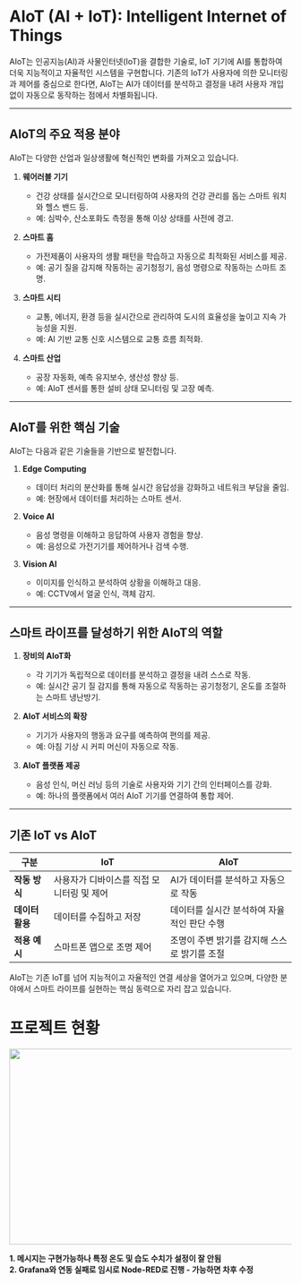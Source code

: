 # AIoT (AI + IoT): Intelligent Internet of Things  

AIoT는 인공지능(AI)과 사물인터넷(IoT)을 결합한 기술로, IoT 기기에 AI를 통합하여 더욱 지능적이고 자율적인 시스템을 구현합니다. 기존의 IoT가 사용자에 의한 모니터링과 제어를 중심으로 한다면, AIoT는 AI가 데이터를 분석하고 결정을 내려 사용자 개입 없이 자동으로 동작하는 점에서 차별화됩니다.

---

## **AIoT의 주요 적용 분야**  
AIoT는 다양한 산업과 일상생활에 혁신적인 변화를 가져오고 있습니다.  

1. **웨어러블 기기**  
   - 건강 상태를 실시간으로 모니터링하여 사용자의 건강 관리를 돕는 스마트 워치와 헬스 밴드 등.  
   - 예: 심박수, 산소포화도 측정을 통해 이상 상태를 사전에 경고.  

2. **스마트 홈**  
   - 가전제품이 사용자의 생활 패턴을 학습하고 자동으로 최적화된 서비스를 제공.  
   - 예: 공기 질을 감지해 작동하는 공기청정기, 음성 명령으로 작동하는 스마트 조명.  

3. **스마트 시티**  
   - 교통, 에너지, 환경 등을 실시간으로 관리하여 도시의 효율성을 높이고 지속 가능성을 지원.  
   - 예: AI 기반 교통 신호 시스템으로 교통 흐름 최적화.  

4. **스마트 산업**  
   - 공장 자동화, 예측 유지보수, 생산성 향상 등.  
   - 예: AIoT 센서를 통한 설비 상태 모니터링 및 고장 예측.  

---

## **AIoT를 위한 핵심 기술**  
AIoT는 다음과 같은 기술들을 기반으로 발전합니다.  

1. **Edge Computing**  
   - 데이터 처리의 분산화를 통해 실시간 응답성을 강화하고 네트워크 부담을 줄임.  
   - 예: 현장에서 데이터를 처리하는 스마트 센서.  

2. **Voice AI**  
   - 음성 명령을 이해하고 응답하여 사용자 경험을 향상.  
   - 예: 음성으로 가전기기를 제어하거나 검색 수행.  

3. **Vision AI**  
   - 이미지를 인식하고 분석하여 상황을 이해하고 대응.  
   - 예: CCTV에서 얼굴 인식, 객체 감지.  

---

## **스마트 라이프를 달성하기 위한 AIoT의 역할**  

1. **장비의 AIoT화**  
   - 각 기기가 독립적으로 데이터를 분석하고 결정을 내려 스스로 작동.  
   - 예: 실시간 공기 질 감지를 통해 자동으로 작동하는 공기청정기, 온도를 조절하는 스마트 냉난방기.  

2. **AIoT 서비스의 확장**  
   - 기기가 사용자의 행동과 요구를 예측하여 편의를 제공.  
   - 예: 아침 기상 시 커피 머신이 자동으로 작동.  

3. **AIoT 플랫폼 제공**  
   - 음성 인식, 머신 러닝 등의 기술로 사용자와 기기 간의 인터페이스를 강화.  
   - 예: 하나의 플랫폼에서 여러 AIoT 기기를 연결하여 통합 제어.  

---

## **기존 IoT vs AIoT**  

| **구분** | **IoT**                                           | **AIoT**                                         |
|----------|---------------------------------------------------|-------------------------------------------------|
| **작동 방식** | 사용자가 디바이스를 직접 모니터링 및 제어                  | AI가 데이터를 분석하고 자동으로 작동                      |
| **데이터 활용** | 데이터를 수집하고 저장                          | 데이터를 실시간 분석하여 자율적인 판단 수행                |
| **적용 예시** | 스마트폰 앱으로 조명 제어                          | 조명이 주변 밝기를 감지해 스스로 밝기를 조절                |

AIoT는 기존 IoT를 넘어 지능적이고 자율적인 연결 세상을 열어가고 있으며, 다양한 분야에서 스마트 라이프를 실현하는 핵심 동력으로 자리 잡고 있습니다.



# 프로젝트 현황

<img src = "https://github.com/user-attachments/assets/b6c14abd-7017-422d-adc4-845f6558330c" width="550" height="350">  

**1. 메시지는 구현가능하나 특정 온도 및 습도 수치가 설정이 잘 안됨**  
**2. Grafana와 연동 실패로 임시로 Node-RED로 진행 - 가능하면 차후 수정**

